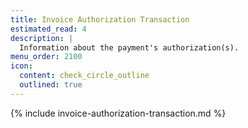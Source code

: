 ```yaml
---
title: Invoice Authorization Transaction
estimated_read: 4
description: |
  Information about the payment's authorization(s).
menu_order: 2100
icon:
  content: check_circle_outline
  outlined: true
---
```


{% include invoice-authorization-transaction.md %}
